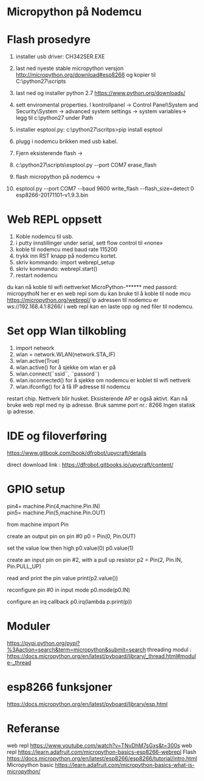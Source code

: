 # Micropython på Nodemcu


# Flash prosedyre
1.	installer usb driver: CH342SER.EXE
2.	last ned nyeste stable micropython versjon http://micropython.org/download#esp8266 og kopier til C:\python27\scripts
3.	last ned og installer python 2.7 https://www.python.org/downloads/
4.	sett enviromental properties. I kontrollpanel -> Control Panel\System and Security\System      ->   advanced system settings   -> system variables->
legg til c:\python27 under Path

5.	installer esptool.py: c:\python27\scritps>pip install esptool  
6.	plugg i nodemcu brikken med usb kabel.
7.	Fjern eksisterende flash -> 
8.	c:\python27\scripts\esptool.py --port COM7 erase_flash
9.	flash micropython på nodemcu -> 
10.	esptool.py --port COM7 --baud 9600 write_flash --flash_size=detect 0 esp8266-20171101-v1.9.3.bin




# Web REPL oppsett
1.	Koble nodemcu til usb. 
2.	i putty innstillinger under serial, sett flow control til «none»
3.	koble til nodemcu med baud rate 115200
4.	trykk inn RST knapp på nodemcu kortet.
5.	skriv kommando: import webrepl_setup
6.	skriv kommando: webrepl.start()
7.	restart nodemcu

du kan nå koble til wifi nettverket MicroPython-****** med passord: micropythoN
her er en web repl som du kan bruke til å koble til node mcu https://micropython.org/webrepl/  ip adressen til nodemcu er ws://192.168.4.1:8266/
i web repl kan en laste opp og ned filer til nodemcu.



# Set opp Wlan tilkobling 

1.	import network
2.	wlan = network.WLAN(network.STA_IF)
3.	wlan.active(True)
4.	wlan.active()	for å sjekke om wlan er på
5.	wlan.connect(¨ssid¨, ¨passord¨)
6.	wlan.isconnected() 	for å sjekke om nodemcu er koblet til wifi nettverk
7.	wlan.ifconfig() 	for å få IP adresse til nodemcu

restart chip. Nettverk blir husket. Eksisterende AP er også aktivt.
Kan nå bruke web repl med ny ip adresse. Bruk samme port nr.: 8266
Ingen statisk ip adresse.


# IDE og filoverføring
https://www.gitbook.com/book/dfrobot/upycraft/details

direct download link : https://dfrobot.gitbooks.io/upycraft/content/

# GPIO setup

pin4= machine.Pin(4,machine.Pin.IN)  
pin5= machine.Pin(5,machine.Pin.OUT)

from machine import Pin

 create an output pin on pin #0
p0 = Pin(0, Pin.OUT)

set the value low then high
p0.value(0)
p0.value(1)

 create an input pin on pin #2, with a pull up resistor
p2 = Pin(2, Pin.IN, Pin.PULL_UP)

 read and print the pin value
print(p2.value())

 reconfigure pin #0 in input mode
p0.mode(p0.IN)

 configure an irq callback
p0.irq(lambda p:print(p))

# Moduler
https://pypi.python.org/pypi?%3Aaction=search&term=micropython&submit=search
threading modul : https://docs.micropython.org/en/latest/pyboard/library/_thread.html#module-_thread

# esp8266 funksjoner
https://docs.micropython.org/en/latest/pyboard/library/esp.html



# Referanse
 web repl https://www.youtube.com/watch?v=TNvDhM7sGxs&t=300s
web repl https://learn.adafruit.com/micropython-basics-esp8266-webrepl
Flash https://docs.micropython.org/en/latest/esp8266/esp8266/tutorial/intro.html
Micropython basic https://learn.adafruit.com/micropython-basics-what-is-micropython/
